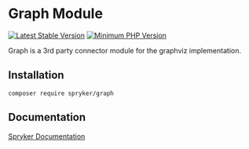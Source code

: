 # Graph Module
[![Latest Stable Version](https://poser.pugx.org/spryker/graph/v/stable.svg)](https://packagist.org/packages/spryker/graph)
[![Minimum PHP Version](https://img.shields.io/badge/php-%3E%3D%208.2-8892BF.svg)](https://php.net/)

Graph is a 3rd party connector module for the graphviz implementation.

## Installation

```
composer require spryker/graph
```

## Documentation

[Spryker Documentation](https://docs.spryker.com)
